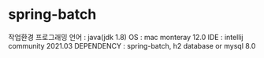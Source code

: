 # spring-batch

작업환경
프로그래밍 언어 : java(jdk 1.8)
OS : mac monteray 12.0
IDE : intellij community 2021.03
DEPENDENCY : spring-batch, h2 database or mysql 8.0
